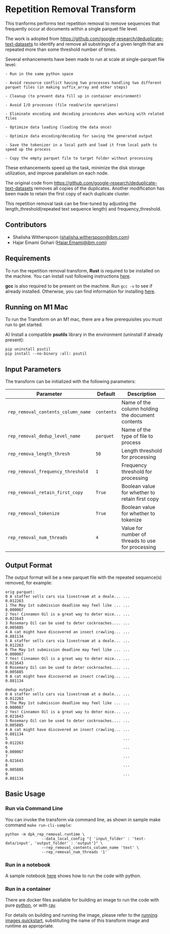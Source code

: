 # Repetition Removal Transform

This tranforms performs text repetition removal to remove sequences that frequently occur at documents within a single parquet file level.

The work is adopted from https://github.com/google-research/deduplicate-text-datasets to identify and remove all substrings of a given length that are repeated more than some threshold number of times.

Several enhancements have been made to run at scale at single-parquet file level:

    - Run in the same python space

    - Avoid resource conflict having two processes handling two different parquet files (in making suffix_array and other steps)

    - Cleanup (to prevent data fill up in container environment)

    - Avoid I/O processes (file read/write operations)

    - Eliminate encoding and decoding procedures when working with related files

    - Optimize data loading (loading the data once)

    - Optimize data encoding/decoding for saving the generated output
    
    - Save the tokenizer in a local path and load it from local path to speed up the process
    
    - Copy the empty parquet file to target folder without processing
    
These enhancements speed up the task, minimize the disk storage utilization, and improve parallelism on each node.

The original code from https://github.com/google-research/deduplicate-text-datasets removes all copies of the duplicates. 
Another modification has been made to retain the first copy of each duplicate cluster. 

This repetition removal task can be fine-tuned by adjusting the length_threshold(repeated text sequence length) and frequency_threshold. 

## Contributors
- Shalisha Witherspoon (shalisha.witherspoon@ibm.com)
- Hajar Emami Gohari (Hajar.Emami@ibm.com)

## Requirements
To run the repetition removal transform, **Rust** is required to be installed on the machine. 
You can install rust following instructions [here](https://www.rust-lang.org/tools/install).

**gcc** is also required to be present on the machine. Run `gcc -v` to see if already installed. Otherwise, 
you can find information for installing [here](https://gcc.gnu.org/install/).

## Running on M1 Mac
To run the Transform on an M1 mac, there are a few prerequisites you must run to get started. 

A) Install a compatible **psutils** library in the environment (uninstall if already present):
```shell
pip uninstall psutil
pip install --no-binary :all: psutil

```

[//]: # (B&#41; Compile the dedup_dataset binary from the **dpk_rep_removal** package dir:)

[//]: # (- Install from git clone repo:)

[//]: # (```shell)

[//]: # (cargo install --path dpk_rep_removal/rust)

[//]: # (```)

[//]: # (- Install from pip install &#40;Note: Activate venv before running next commands&#41;:)

[//]: # (```shell)

[//]: # (PACKAGE_LOCATION=$&#40;pip show data_prep_toolkit_transforms | grep Location | awk '{print $2}'&#41;)

[//]: # (cargo install --path $PACKAGE_LOCATION/dpk_rep_removal/rust)

[//]: # (```)
## Input Parameters

The transform can be initialized with the following parameters:

| Parameter                          | Default    | Description                                       |
|------------------------------------|------------|---------------------------------------------------|
| `rep_removal_contents_column_name` | `contents` | Name of the column holding the document contents  |
| `rep_removal_dedup_level_name`     | `parquet`  | Name of the type of file to process               |
| `rep_remova_length_thresh`         | `50`       | Length threshold for processing                   |
| `rep_removal_frequency_threshold`  | `1`        | Frequency threshold for processing                |
| `rep_removal_retain_first_copy`    | `True`     | Boolean value for whether to retain first copy    |
| `rep_removal_tokenize`             | `True`     | Boolean value for whether to tokenize             |
| `rep_removal_num_threads`          | `4`        | Value for number of threads to use for processing |


## Output Format

The output format will be a new parquet file with the repeated sequence(s) removed,
for example:
```
orig parquet:
0 A staffer sells cars via livestream at a deale... ...           0.012263
1 The May 1st submission deadline may feel like ... ...           0.000067
2 Yes! Cinnamon Oil is a great way to deter mice... ...           0.021643
3 Rosemary Oil can be used to deter cockroaches.... ...           0.005885
4 A cat might have discovered an insect crawling... ...           0.881134
5 A staffer sells cars via livestream at a deale... ...           0.012263
6 The May 1st submission deadline may feel like ... ...           0.000067
7 Yes! Cinnamon Oil is a great way to deter mice... ...           0.021643
8 Rosemary Oil can be used to deter cockroaches.... ...           0.005885
9 A cat might have discovered an insect crawling... ...           0.881134
```

```
dedup output:
0 A staffer sells cars via livestream at a deale... ...           0.012263
1 The May 1st submission deadline may feel like ... ...           0.000067
2 Yes! Cinnamon Oil is a great way to deter mice... ...           0.021643
3 Rosemary Oil can be used to deter cockroaches.... ...           0.005885
4 A cat might have discovered an insect crawling... ...           0.881134
5                                                   ...           0.012263
6                                                   ...           0.000067
7                                                   ...           0.021643
8                                                   ...           0.005885
9                                                   ...           0.881134

```

## Basic Usage 
### Run via Command Line
You can invoke the transform via command line, as shown in sample make command `make run-cli-sample`:
```commandline
python -m dpk_rep_removal.runtime \
                --data_local_config "{ 'input_folder' : 'test-data/input', 'output_folder' : 'output'}" \
                --rep_removal_contents_column_name 'text' \
                --rep_removal_num_threads '1'

```

### Run in a notebook
A sample notebook [here](rep_removal.ipynb) shows how to run the code with python.

### Run in a container
There are docker files available for building an image to run the code with pure [python](Dockerfile.python), or with [ray](Dockerfile.ray).

For details on building and running the image, please refer to the [running images quickstart](../../../doc/quick-start/run-transform-image.md), substituting the name of this transform image and runtime as appropriate.